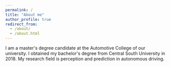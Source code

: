 ```yaml
---
permalink: /
title: "About me"
author_profile: true
redirect_from: 
  - /about/
  - /about.html
---
```


I am a master's degree candidate at the Automotive College of our university. I obtained my bachelor's degree from Central South University in 2018. My research field is perception and prediction in autonomous driving. 

